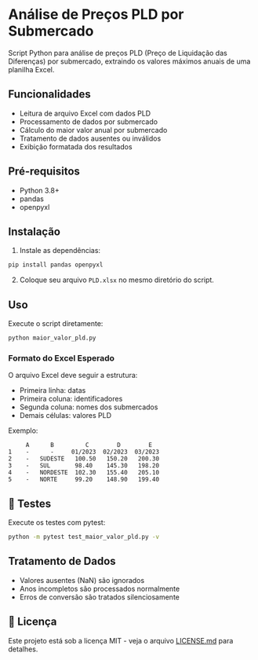 # Análise de Preços PLD por Submercado

Script Python para análise de preços PLD (Preço de Liquidação das Diferenças) por submercado, extraindo os valores máximos anuais de uma planilha Excel.

## Funcionalidades

- Leitura de arquivo Excel com dados PLD
- Processamento de dados por submercado
- Cálculo do maior valor anual por submercado
- Tratamento de dados ausentes ou inválidos
- Exibição formatada dos resultados

## Pré-requisitos

- Python 3.8+
- pandas
- openpyxl

## Instalação

1. Instale as dependências:
```bash
pip install pandas openpyxl
```

2. Coloque seu arquivo `PLD.xlsx` no mesmo diretório do script.

## Uso

Execute o script diretamente:
```bash
python maior_valor_pld.py
```

### Formato do Excel Esperado

O arquivo Excel deve seguir a estrutura:
- Primeira linha: datas
- Primeira coluna: identificadores
- Segunda coluna: nomes dos submercados
- Demais células: valores PLD

Exemplo:
```
     A      B         C        D        E
1    -      -     01/2023  02/2023  03/2023
2    -   SUDESTE   100.50   150.20   200.30
3    -   SUL       98.40    145.30   198.20
4    -   NORDESTE  102.30   155.40   205.10
5    -   NORTE     99.20    148.90   199.40
```

## 🧪 Testes

Execute os testes com pytest:
```bash
python -m pytest test_maior_valor_pld.py -v
```

## Tratamento de Dados

- Valores ausentes (NaN) são ignorados
- Anos incompletos são processados normalmente
- Erros de conversão são tratados silenciosamente

## 📄 Licença

Este projeto está sob a licença MIT - veja o arquivo [LICENSE.md](LICENSE.md) para detalhes.